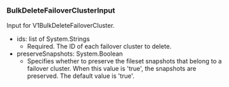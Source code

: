### BulkDeleteFailoverClusterInput
Input for V1BulkDeleteFailoverCluster.

- ids: list of System.Strings
  - Required. The ID of each failover cluster to delete.
- preserveSnapshots: System.Boolean
  - Specifies whether to preserve the fileset snapshots that belong to a failover cluster. When this value is 'true', the snapshots are preserved. The default value is 'true'.
